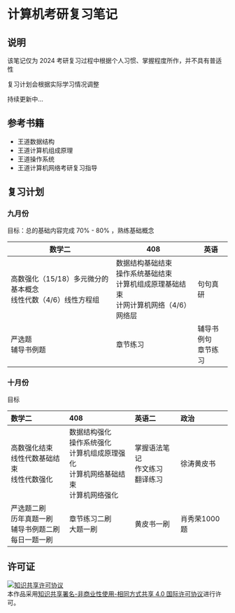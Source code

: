 # 计算机考研复习笔记

## 说明

该笔记仅为 2024 考研复习过程中根据个人习惯、掌握程度所作，并不具有普适性

复习计划会根据实际学习情况调整

持续更新中...

## 参考书籍

- 王道数据结构
- 王道计算机组成原理
- 王道操作系统
- 王道计算机网络考研复习指导

## 复习计划

### 九月份

目标：总的基础内容完成 70% - 80% ，熟练基础概念

| 数学二                                                       | 408                                                          | 英语                     |
| ------------------------------------------------------------ | ------------------------------------------------------------ | ------------------------ |
| 高数强化（15/18）多元微分的基本概念<br />线性代数（4/6）线性方程组 | 数据结构基础结束<br />操作系统基础结束<br />计算机组成原理基础结束<br />计网计算机网络（4/6）网络层 | 句句真研                 |
| 严选题<br />辅导书例题                                       | 章节练习                                                     | 辅导书例句<br />章节练习 |

### 十月份

目标

| 数学二                                                       | 408                                                          | 英语二                                   | 政治         |
| :----------------------------------------------------------- | :----------------------------------------------------------- | :--------------------------------------- | :----------- |
| 高数强化结束<br />线性代数基础结束<br />线性代数强化         | 数据结构强化<br />操作系统强化<br />计算机组成原理强化<br />计算机网络基础结束<br />计算机网络强化 | 掌握语法笔记<br />作文练习<br />翻译练习 | 徐涛黄皮书   |
| 严选题二刷<br />历年真题一刷<br />辅导书例题二刷<br />每日一题一刷 | 章节练习二刷<br />大题一刷                                   | 黄皮书一刷<br />                         | 肖秀荣1000题 |

## 许可证

<a rel="license" href="http://creativecommons.org/licenses/by-nc-sa/4.0/"><img alt="知识共享许可协议" style="border-width:0" src="https://i.creativecommons.org/l/by-nc-sa/4.0/88x31.png" />
</a><br />本作品采用<a rel="license" href="http://creativecommons.org/licenses/by-nc-sa/4.0/">知识共享署名-非商业性使用-相同方式共享 4.0 国际许可协议</a>进行许可。







